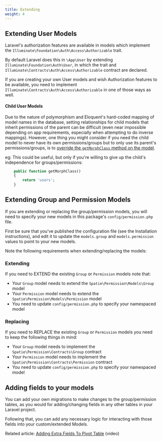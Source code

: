 ```yaml
---
title: Extending
weight: 4
---
```


## Extending User Models
Laravel's authorization features are available in models which implement the `Illuminate\Foundation\Auth\Access\Authorizable` trait. 

By default Laravel does this in `\App\User` by extending `Illuminate\Foundation\Auth\User`, in which the trait and `Illuminate\Contracts\Auth\Access\Authorizable` contract are declared.

If you are creating your own User models and wish Authorization features to be available, you need to implement `Illuminate\Contracts\Auth\Access\Authorizable` in one of those ways as well.

#### Child User Models

Due to the nature of polymorphism and Eloquent's hard-coded mapping of model names in the database, setting relationships for child models that inherit permissions of the parent can be difficult (even near impossible depending on app requirements, especially when attempting to do inverse mappings). However, one thing you might consider if you need the child model to never have its own permissions/groups but to only use its parent's permissions/groups, is to [override the `getMorphClass` method on the model](https://github.com/laravel/framework/issues/17830#issuecomment-345619085).

eg: This could be useful, but only if you're willing to give up the child's independence for groups/permissions:
```php
    public function getMorphClass()
    {
        return 'users';
    }
```

## Extending Group and Permission Models
If you are extending or replacing the group/permission models, you will need to specify your new models in this package's `config/permission.php` file. 

First be sure that you've published the configuration file (see the Installation instructions), and edit it to update the `models.group` and `models.permission` values to point to your new models.

Note the following requirements when extending/replacing the models: 

### Extending
If you need to EXTEND the existing `Group` or `Permission` models note that:

- Your `Group` model needs to extend the `Spatie\Permission\Models\Group` model
- Your `Permission` model needs to extend the `Spatie\Permission\Models\Permission` model
- You need to update `config/permission.php` to specify your namespaced model

### Replacing
If you need to REPLACE the existing `Group` or `Permission` models you need to keep the following things in mind:

- Your `Group` model needs to implement the `Spatie\Permission\Contracts\Group` contract
- Your `Permission` model needs to implement the `Spatie\Permission\Contracts\Permission` contract
- You need to update `config/permission.php` to specify your namespaced model


## Adding fields to your models
You can add your own migrations to make changes to the group/permission tables, as you would for adding/changing fields in any other tables in your Laravel project.

Following that, you can add any necessary logic for interacting with those fields into your custom/extended Models.

Related article: [Adding Extra Fields To Pivot Table](https://quickadminpanel.com/blog/laravel-belongstomany-add-extra-fields-to-pivot-table/) (video)



